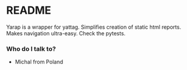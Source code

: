 # README #

Yarap is a wrapper for yattag. Simplifies creation of static html reports.
Makes navigation ultra-easy. Check the pytests.

### Who do I talk to? ###

* Michal from Poland
